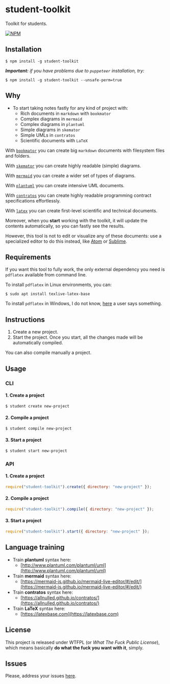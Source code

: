 # student-toolkit

Toolkit for students.

[![NPM](https://nodei.co/npm/student-toolkit.png?stars&downloads)](https://www.npmjs.com/package/student-toolkit)

## Installation

`$ npm install -g student-toolkit`

***Important:** if you have problems due to `puppeteer` installation, try:*

`$ npm install -g student-toolkit --unsafe-perm=true`

## Why

- To start taking notes fastly for any kind of project with:
   - Rich documents in `markdown` with `bookmator`
   - Complex diagrams in `mermaid`
   - Complex diagrams in `plantuml`
   - Simple diagrams in `skemator`
   - Simple UMLs in `contratos`
   - Scientific documents with `LaTeX`

With [`bookmator`](https://github.com/allnulled/bookmator) you can create big `markdown` documents with filesystem files and folders.

With [`skemator`](https://github.com/allnulled/skemator) you can create highly readable (simple) diagrams.

With [`mermaid`](https://mermaid-js.github.io/mermaid/#/) you can create a wider set of types of diagrams.

With [`plantuml`](https://plantuml.com/es/) you can create intensive UML documents.

With [`contratos`](https://github.com/allnulled/contratos) you can create highly readable programming contract specifications effortlessly.

With [`latex`](https://www.latex-project.org) you can create first-level scientific and technical documents.

Moreover, when you **start** working with the toolkit, it will update the contents automatically, so you can fastly see the results.

However, this tool is not to edit or visualize any of these documents: use a specialized editor to do this instead, like [Atom](https://atom.io/) or [Sublime](https://www.sublimetext.com/).

## Requirements

If you want this tool to fully work, the only external dependency you need is `pdflatex` available from command line.

To install `pdflatex` in Linux environments, you can:

`$ sudo apt install texlive-latex-base`

To install `pdflatex` in Windows, I do not know, [here](https://tex.stackexchange.com/questions/49569/where-to-download-pdflatex-exe) a user says something.

## Instructions

1. Create a new project.
2. Start the project. Once you start, all the changes made will be automatically compiled.

You can also compile manually a project.

## Usage

### CLI

#### 1. Create a project

```sh
$ student create new-project
```

#### 2. Compile a project

```sh
$ student compile new-project
```

#### 3. Start a project

```sh
$ student start new-project
```

### API

#### 1. Create a project

```js
require("student-toolkit").create({ directory: "new-project" });
```

#### 2. Compile a project

```js
require("student-toolkit").compile({ directory: "new-project" });
```

#### 3. Start a project

```js
require("student-toolkit").start({ directory: "new-project" });
```

## Language training

- Train **plantuml** syntax here:
  - [http://www.plantuml.com/plantuml/uml](http://www.plantuml.com/plantuml/uml)
- Train **mermaid** syntax here:
  - [https://mermaid-js.github.io/mermaid-live-editor/#/edit/](https://mermaid-js.github.io/mermaid-live-editor/#/edit/)
- Train **contratos** syntax here:
  - [https://allnulled.github.io/contratos/](https://allnulled.github.io/contratos/)
- Train **LaTeX** syntax here:
  - [https://latexbase.com](https://latexbase.com)

## License

This project is released under WTFPL (or *What The Fuck Public License*), which means basically **do what the fuck you want with it**, simply.

## Issues

Please, address your issues [here](https://github.com/allnulled/student-toolkit/issues).
